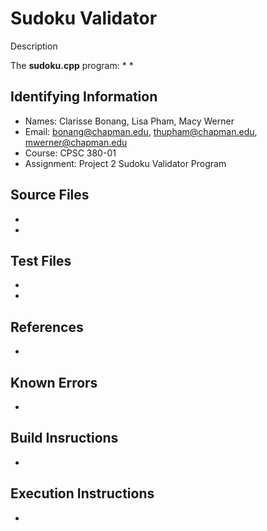 # Sudoku Validator

Description

The **sudoku.cpp** program:
*
*


## Identifying Information

* Names: Clarisse Bonang, Lisa Pham, Macy Werner
* Email: bonang@chapman.edu, thupham@chapman.edu, mwerner@chapman.edu
* Course: CPSC 380-01
* Assignment: Project 2 Sudoku Validator Program

## Source Files  
*
*

## Test Files
*
*


## References

*

## Known Errors

*

## Build Insructions
*

## Execution Instructions
*
